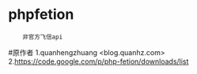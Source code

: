 # phpfetion
        非官方飞信api


#原作者
        1.quanhengzhuang <blog.quanhz.com>
        2.https://code.google.com/p/php-fetion/downloads/list
